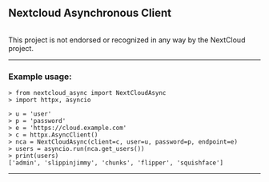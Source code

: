 ## Nextcloud Asynchronous Client
######

This project is not endorsed or recognized in any way by the NextCloud
project.

----
### Example usage:

    > from nextcloud_async import NextCloudAsync
    > import httpx, asyncio

    > u = 'user'
    > p = 'password'
    > e = 'https://cloud.example.com'
    > c = httpx.AsyncClient()
    > nca = NextCloudAsync(client=c, user=u, password=p, endpoint=e)
    > users = asyncio.run(nca.get_users())
    > print(users)
    ['admin', 'slippinjimmy', 'chunks', 'flipper', 'squishface']
----